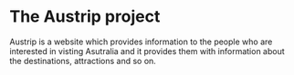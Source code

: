 # The Austrip project

Austrip is a website which provides information to the people who are interested in visting Asutralia and it provides them with information about the destinations, attractions and so on.
